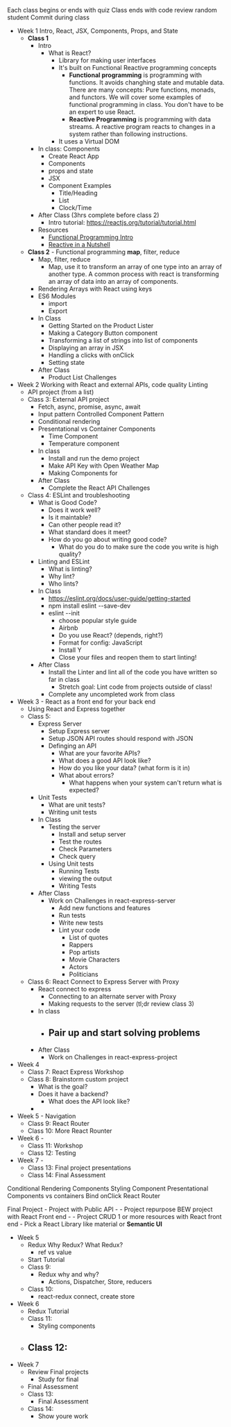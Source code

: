 
Each class begins or ends with quiz 
Class ends with code review random student
Commit during class 

- Week 1 Intro, React, JSX, Components, Props, and State
	- **Class 1** 
		- Intro 
			- What is React?
				- Library for making user interfaces
				- It's built on Functional Reactive programming concepts
					- **Functional programming** is programming with functions. It avoids changhing state and mutable data. There are many concepts: Pure functions, monads, and functors. We will cover some examples of functional programming in class. You don't have to be an expert to use React. 
					- **Reactive Programming** is programming with data streams. A reactive program reacts to changes in a system rather than following instructions. 
				- It uses a Virtual DOM
		- In class: Components 
			- Create React App
			- Components
			- props and state
			- JSX 
			- Component Examples 
				- Title/Heading
				- List 
				- Clock/Time 
		- After Class (3hrs complete before class 2)
			- Intro tutorial: https://reactjs.org/tutorial/tutorial.html
		- Resources
			- [Functional Programming Intro](https://medium.freecodecamp.org/an-introduction-to-the-basic-principles-of-functional-programming-a2c2a15c84)
			- [Reactive in a Nutshell](https://www.codekitchen.ca/what-is-reactive-programming/)
	- **Class 2** - Functional programming **map**, filter, reduce
		- Map, filter, reduce 
			- Map, use it to transform an array of one type into an array of another type. A common process with react is transforming an array of data into an array of components. 
		- Rendering Arrays with React using keys 
		- ES6 Modules 
			- import 
			- Export 
		- In Class 
			- Getting Started on the Product Lister
			- Making a Category Button component 
			- Transforming a list of strings into list of components
			- Displaying an array in JSX
			- Handling a clicks with onClick
			- Setting state
		- After Class 
			- Product List Challenges 
- Week 2 Working with React and external APIs, code quality Linting
	- API project (from a list)
	- Class 3: External API project 
		- Fetch, async, promise, async, await
		- Input pattern Controlled Component Pattern
		- Conditional rendering 
		- Presentational vs Container Components 
			- Time Component 
			- Temperature component 
		- In class
			- Install and run the demo project
			- Make API Key with Open Weather Map
			- Making Components for 
		- After Class
			- Complete the React API Challenges 
	- Class 4: ESLint and troubleshooting
		- What is Good Code? 
			- Does it work well? 
			- Is it maintable? 
			- Can other people read it? 
			- What standard does it meet?
			- How do you go about writing good code? 
				- What do you do to make sure the code you write is high quality?
		- Linting and ESLint
			- What is linting? 
			- Why lint? 
			- Who lints?
		- In Class 
			- https://eslint.org/docs/user-guide/getting-started
			- npm install eslint --save-dev
			- eslint --init
				- choose popular style guide
				- Airbnb
				- Do you use React? (depends, right?)
				- Format for config: JavaScript 
				- Install Y
				- Close your files and reopen them to start linting!
		- After Class 
			- Install the Linter and lint all of the code you have written so far in class
				- Stretch goal: Lint code from projects outside of class!
			- Complete any uncompleted work from class
- Week 3 - React as a front end for your back end
	- Using React and Express together
	- Class 5: 
		- Express Server
			- Setup Express server
			- Setup JSON API routes should respond with JSON
			- Definging an API
				- What are your favorite APIs?
				- What does a good API look like? 
				- How do you like your data? (what form is it in)
				- What about errors?
					- What happens when your system can't return what is expected? 
		- Unit Tests 
			- What are unit tests?
			- Writing unit tests
		- In Class 
			- Testing the server
				- Install and setup server
				- Test the routes
				- Check Parameters 
				- Check query
			- Using Unit tests
				- Running Tests
				- viewing the output
				- Writing Tests
		- After Class 
			- Work on Challenges in react-express-server
				- Add new functions and features 
				- Run tests 
				- Write new tests
				- Lint your code
					- List of quotes
					- Rappers 
					- Pop artists
					- Movie Characters
					- Actors 
					- Politicians
	- Class 6: React Connect to Express Server with Proxy
		- React connect to express 
			- Connecting to an alternate server with Proxy
			- Making requests to the server (tl;dr review class 3)
		- In class 
			- Pair up and start solving problems
				- 
		- After Class 
			- Work on Challenges in react-express-project
- Week 4
	- Class 7: React Express Workshop
	- Class 8: Brainstorm custom project 
		- What is the goal?
		- Does it have a backend? 
			- What does the API look like?
		- 
- Week 5 - Navigation 
	- Class 9: React Router 
	- Class 10: More React Rounter 
- Week 6 - 
	- Class 11: Workshop 
	- Class 12: Testing 
- Week 7 - 
	- Class 13: Final project presentations 
	- Class 14: Final Assessment 
		
		
Conditional Rendering Components 
Styling Component 
Presentational Components vs containers 
Bind onClick 
React Router 

Final Project 
	- Project with Public API 
		- 
	- Project repurpose BEW project with React Front end 
		- 
	- Project CRUD 1 or more resources with React front end 
		- Pick a React Library like material or **Semantic UI**

- Week 5
	- Redux Why Redux? What Redux? 
		- ref vs value
	- Start Tutorial 
	- Class 9: 
		- Redux why and why?
			- Actions, Dispatcher, Store, reducers
	- Class 10: 
		- react-redux connect, create store
- Week 6
	- Redux Tutorial 
	-	Class 11:
		- Styling components 
	- Class 12:
		-
- Week 7
	- Review Final projects 
		- Study for final 
	- Final Assessment 
	- Class 13: 
		- Final Assessment 
	- Class 14:
		- Show youre work
